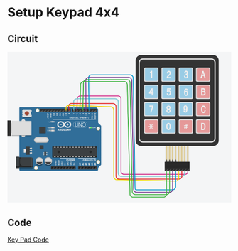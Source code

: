 # Setup Keypad 4x4

## Circuit 
![KeyPad Circuit](../images/KeyPad.PNG)

## Code
[Key Pad Code](../ide_src/KeyPad_4x4.ino)

